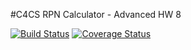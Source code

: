 #C4CS RPN Calculator - Advanced HW 8

[![Build Status](https://travis-ci.org/amitch28/c4cs-f17-rpn.svg?branch=master)](https://travis-ci.org/amitch28/c4cs-f17-rpn.svg?branch=master)
[![Coverage Status](https://coveralls.io/repos/github/amitch28/c4cs-f17-rpn/badge.svg?branch=master)](https://coveralls.io/github/amitch28/c4cs-f17-rpn?branch=master)
